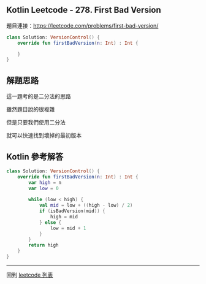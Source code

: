 ## Kotlin Leetcode - 278. First Bad Version

題目連接：<https://leetcode.com/problems/first-bad-version/>

```kotlin
class Solution: VersionControl() {
    override fun firstBadVersion(n: Int) : Int {

	}
}
```

## 解題思路

這一題考的是二分法的思路

雖然題目說的很複雜

但是只要我們使用二分法

就可以快速找到壞掉的最初版本

## Kotlin 參考解答

```kotlin
class Solution: VersionControl() {
    override fun firstBadVersion(n: Int) : Int {
        var high = n
        var low = 0
        
        while (low < high) {
            val mid = low + ((high - low) / 2)
            if (isBadVersion(mid)) {
                high = mid
            } else {
                low = mid + 1
            }
        }
        return high
    }
}
```

------

回到 [leetcode 列表](index.md)
